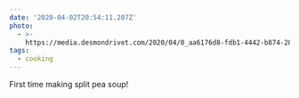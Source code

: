 ```yaml
---
date: '2020-04-02T20:54:11.207Z'
photo:
  - >-
    https://media.desmondrivet.com/2020/04/0_aa6176d8-fdb1-4442-b874-283a5f25f223.jpg
tags:
  - cooking
---
```


First time making split pea soup!
